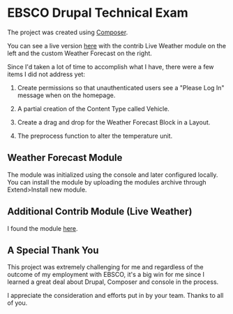 # EBSCO Drupal Technical Exam

The project was created using [Composer](https://getcomposer.org/).

You can see a live version [here](http://ebsco.willbermudez.com/) with the contrib Live Weather module on the left and the custom Weather Forecast on the right. 

Since I'd taken a lot of time to accomplish what I have, there were a few items I did not address yet:

1. Create permissions so that unauthenticated users see a "Please Log In" message when on the homepage.

2. A partial creation of the Content Type called Vehicle.
3. Create a drag and drop for the Weather Forecast Block in a Layout.
4. The preprocess function to alter the temperature unit.

## Weather Forecast Module

The module was initialized using the console and later configured locally. You can install the module by uploading the modules archive through Extend>Install new module.

## Additional Contrib Module (Live Weather)

I found the module [here](https://www.drupal.org/project/live_weather). 

## A Special Thank You

This project was extremely challenging for me and regardless of the outcome of my employment with EBSCO, it's a big win for me since I learned a great deal about Drupal, Composer and console in the process.

I appreciate the consideration and efforts put in by your team. Thanks to all of you. 





```
